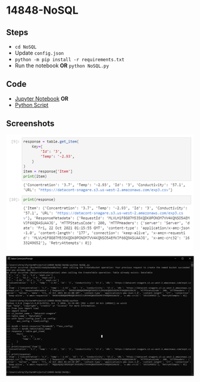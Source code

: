 # 14848-NoSQL

## Steps
- `cd NoSQL`
- Update `config.json`
- `python -m pip install -r requirements.txt`
- Run the notebook **OR** `python NoSQL.py`

## Code
- [Jupyter Notebook](NoSQL/NoSQL.ipynb) **OR**
- [Python Script](NoSQL/NoSQL.py)

## Screenshots

![image](NoSQL/local_jupyter.png)

![image](NoSQL/CONSOLE.PNG)
